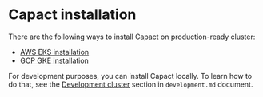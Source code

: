 # Capact installation

There are the following ways to install Capact on production-ready cluster:

- [AWS EKS installation](./aws-eks.md)
- [GCP GKE installation](./gcp-gke.md)

For development purposes, you can install Capact locally. To learn how to do that, see the [Development cluster](../../development.md#development-cluster) section in `development.md` document.
